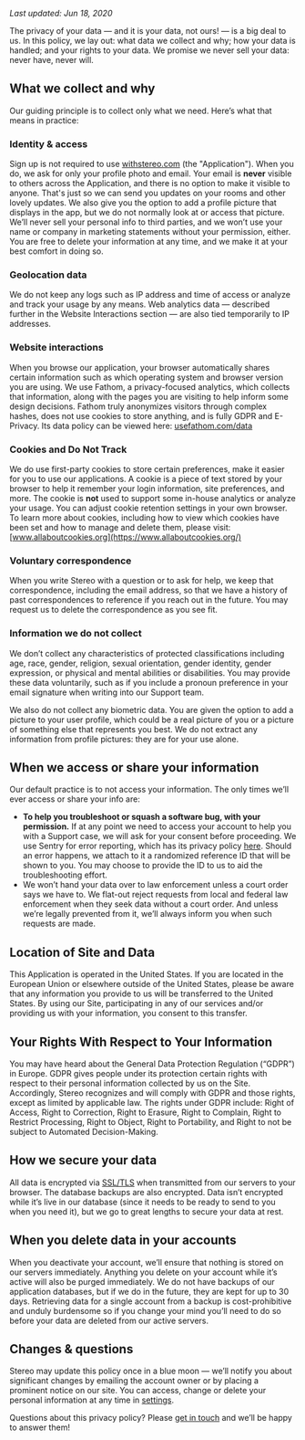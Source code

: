 *Last updated: Jun 18, 2020*

The privacy of your data — and it is your data, not ours! — is a big deal to us. In this policy, we lay out: what data we collect and why; how your data is handled; and your rights to your data. We promise we never sell your data: never have, never will.

## What we collect and why

Our guiding principle is to collect only what we need. Here’s what that means in practice:

### Identity & access

Sign up is not required to use [withstereo.com](/) (the "Application"). When you do, we ask for only your profile photo and email. Your email is **never** visible to others across the Application, and there is no option to make it visible to anyone. That&apos;s just so we can send you updates on your rooms and other lovely updates. We also give you the option to add a profile picture that displays in the app, but we do not normally look at or access that picture. We’ll never sell your personal info to third parties, and we won’t use your name or company in marketing statements without your permission, either. You are free to delete your information at any time, and we make it at your best comfort in doing so.

### Geolocation data

We do not keep any logs such as IP address and time of access or analyze and track your usage by any means. Web analytics data — described further in the Website Interactions section — are also tied temporarily to IP addresses.

### Website interactions

When you browse our application, your browser automatically shares certain information such as which operating system and browser version you are using. We use Fathom, a privacy-focused analytics, which collects that information, along with the pages you are visiting to help inform some design decisions. Fathom truly anonymizes visitors through complex hashes, does not use cookies to store anything, and is fully GDPR and E-Privacy. Its data policy can be viewed here: [usefathom.com/data](https://usefathom.com/data)

### Cookies and Do Not Track

We do use first-party cookies to store certain preferences, make it easier for you to use our applications. A cookie is a piece of text stored by your browser to help it remember your login information, site preferences, and more. The cookie is **not** used to support some in-house analytics or analyze your usage. You can adjust cookie retention settings in your own browser. To learn more about cookies, including how to view which cookies have been set and how to manage and delete them, please visit: [www.allaboutcookies.org](https://www.allaboutcookies.org/)

### Voluntary correspondence

When you write Stereo with a question or to ask for help, we keep that correspondence, including the email address, so that we have a history of past correspondences to reference if you reach out in the future. You may request us to delete the correspondence as you see fit.

### Information we do not collect

We don’t collect any characteristics of protected classifications including age, race, gender, religion, sexual orientation, gender identity, gender expression, or physical and mental abilities or disabilities. You may provide these data voluntarily, such as if you include a pronoun preference in your email signature when writing into our Support team.

We also do not collect any biometric data. You are given the option to add a picture to your user profile, which could be a real picture of you or a picture of something else that represents you best. We do not extract any information from profile pictures: they are for your use alone.

## When we access or share your information

Our default practice is to not access your information. The only times we’ll ever access or share your info are:

- **To help you troubleshoot or squash a software bug, with your permission.** If at any point we need to access your account to help you with a Support case, we will ask for your consent before proceeding. We use Sentry for error reporting, which has its privacy policy [here](https://sentry.io/privacy/). Should an error happens, we attach to it a randomized reference ID that will be shown to you. You may choose to provide the ID to us to aid the troubleshooting effort.
- We won’t hand your data over to law enforcement unless a court order says we have to. We flat-out reject requests from local and federal law enforcement when they seek data without a court order. And unless we’re legally prevented from it, we’ll always inform you when such requests are made.

## Location of Site and Data

This Application is operated in the United States. If you are located in the European Union or elsewhere outside of the United States, please be aware that any information you provide to us will be transferred to the United States. By using our Site, participating in any of our services and/or providing us with your information, you consent to this transfer.

## Your Rights With Respect to Your Information

You may have heard about the General Data Protection Regulation (“GDPR”) in Europe. GDPR gives people under its protection certain rights with respect to their personal information collected by us on the Site. Accordingly, Stereo recognizes and will comply with GDPR and those rights, except as limited by applicable law. The rights under GDPR include: Right of Access, Right to Correction, Right to Erasure, Right to Complain, Right to Restrict Processing, Right to Object, Right to Portability, and Right to not be subject to Automated Decision-Making.

## How we secure your data

All data is encrypted via [SSL/TLS](https://en.wikipedia.org/wiki/Transport_Layer_Security) when transmitted from our servers to your browser. The database backups are also encrypted. Data isn’t encrypted while it’s live in our database (since it needs to be ready to send to you when you need it), but we go to great lengths to secure your data at rest.

## When you delete data in your accounts

When you deactivate your account, we’ll ensure that nothing is stored on our servers immediately. Anything you delete on your account while it’s active will also be purged immediately. We do not have backups of our application databases, but if we do in the future, they are kept for up to 30 days. Retrieving data for a single account from a backup is cost-prohibitive and unduly burdensome so if you change your mind you’ll need to do so before your data are deleted from our active servers.

## Changes & questions

Stereo may update this policy once in a blue moon — we’ll notify you about significant changes by emailing the account owner or by placing a prominent notice on our site. You can access, change or delete your personal information at any time in [settings](/settings).

Questions about this privacy policy? Please [get in touch](/contact) and we’ll be happy to answer them!
